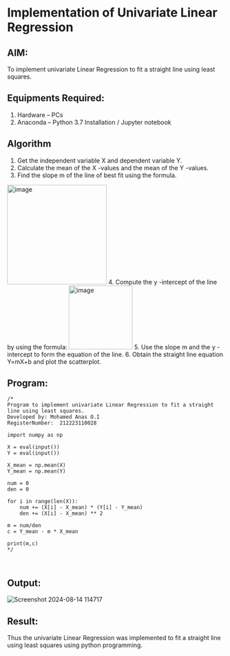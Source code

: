 # Implementation of Univariate Linear Regression
## AIM:
To implement univariate Linear Regression to fit a straight line using least squares.

## Equipments Required:
1. Hardware – PCs
2. Anaconda – Python 3.7 Installation / Jupyter notebook

## Algorithm
1. Get the independent variable X and dependent variable Y.
2. Calculate the mean of the X -values and the mean of the Y -values.
3. Find the slope m of the line of best fit using the formula. 
<img width="231" alt="image" src="https://user-images.githubusercontent.com/93026020/192078527-b3b5ee3e-992f-46c4-865b-3b7ce4ac54ad.png">
4. Compute the y -intercept of the line by using the formula:
<img width="148" alt="image" src="https://user-images.githubusercontent.com/93026020/192078545-79d70b90-7e9d-4b85-9f8b-9d7548a4c5a4.png">
5. Use the slope m and the y -intercept to form the equation of the line.
6. Obtain the straight line equation Y=mX+b and plot the scatterplot.

## Program:
```
/*
Program to implement univariate Linear Regression to fit a straight line using least squares.
Developed by: Mohamed Anas O.I
RegisterNumber:  212223110028

import numpy as np

X = eval(input())
Y = eval(input())

X_mean = np.mean(X)
Y_mean = np.mean(Y)

num = 0
den = 0

for i in range(len(X)):
    num += (X[i] - X_mean) * (Y[i] - Y_mean)
    den += (X[i] - X_mean) ** 2
  
m = num/den
c = Y_mean - m * X_mean

print(m,c)
*/



```

## Output:
![Screenshot 2024-08-14 114717](https://github.com/user-attachments/assets/830239ae-fa26-4ccf-85c1-3219762495b7)


## Result:
Thus the univariate Linear Regression was implemented to fit a straight line using least squares using python programming.
